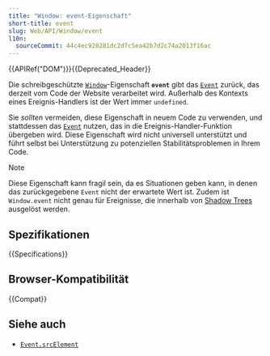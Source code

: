 ```yaml
---
title: "Window: event-Eigenschaft"
short-title: event
slug: Web/API/Window/event
l10n:
  sourceCommit: 44c4ec928281dc2d7c5ea42b7d2c74a2013f16ac
---
```


{{APIRef("DOM")}}{{Deprecated_Header}}

Die schreibgeschützte [`Window`](/de/docs/Web/API/Window)-Eigenschaft **`event`** gibt das [`Event`](/de/docs/Web/API/Event) zurück, das derzeit vom Code der Website verarbeitet wird. Außerhalb des Kontexts eines Ereignis-Handlers ist der Wert immer `undefined`.

Sie _sollten_ vermeiden, diese Eigenschaft in neuem Code zu verwenden, und stattdessen das [`Event`](/de/docs/Web/API/Event) nutzen, das in die Ereignis-Handler-Funktion übergeben wird. Diese Eigenschaft wird nicht universell unterstützt und führt selbst bei Unterstützung zu potenziellen Stabilitätsproblemen in Ihrem Code.

> [!NOTE]
> Diese Eigenschaft kann fragil sein, da es Situationen geben kann, in denen das zurückgegebene `Event` nicht der erwartete Wert ist. Zudem ist `Window.event` nicht genau für Ereignisse, die innerhalb von [Shadow Trees](/de/docs/Glossary/shadow_tree) ausgelöst werden.

## Spezifikationen

{{Specifications}}

## Browser-Kompatibilität

{{Compat}}

## Siehe auch

- [`Event.srcElement`](/de/docs/Web/API/Event/srcElement)

